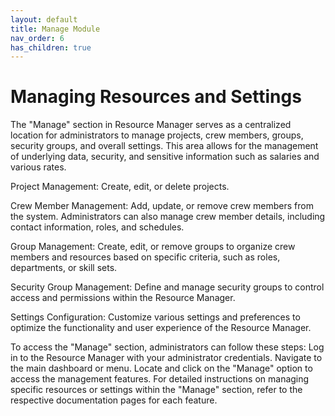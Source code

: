 ```yaml
---
layout: default
title: Manage Module
nav_order: 6
has_children: true
---
```



Managing Resources and Settings
===============================

The "Manage" section in Resource Manager serves as a centralized location for administrators to manage projects, crew members, groups, security groups, and overall settings. This area allows for the management of underlying data, security, and sensitive information such as salaries and various rates.

Project Management: Create, edit, or delete projects.

Crew Member Management: Add, update, or remove crew members from the system. Administrators can also manage crew member details, including contact information, roles, and schedules.

Group Management: Create, edit, or remove groups to organize crew members and resources based on specific criteria, such as roles, departments, or skill sets.

Security Group Management: Define and manage security groups to control access and permissions within the Resource Manager.

Settings Configuration: Customize various settings and preferences to optimize the functionality and user experience of the Resource Manager.


To access the "Manage" section, administrators can follow these steps:
Log in to the Resource Manager with your administrator credentials.
Navigate to the main dashboard or menu.
Locate and click on the "Manage" option to access the management features.
For detailed instructions on managing specific resources or settings within the "Manage" section, refer to the respective documentation pages for each feature.





